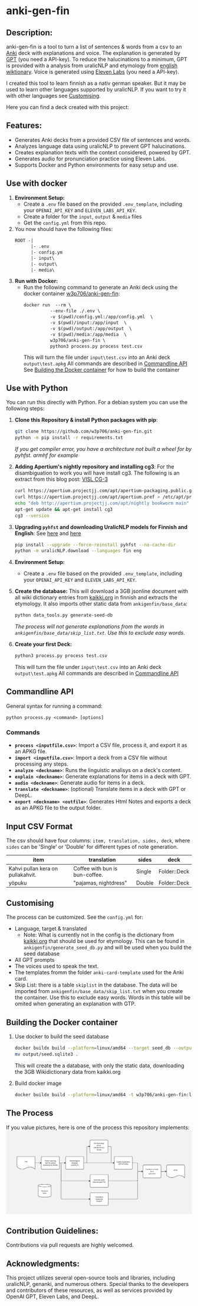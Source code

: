 ﻿# anki-gen-fin

## Description:
anki-gen-fin is a tool to turn a list of sentences & words from a csv to an [Anki](https://apps.ankiweb.net/) deck with explanations and voice. The explanation is generated by [GPT](https://openai.com/chatgpt) (you need a API-key). To reduce the halucinations to a minimum, GPT is provided with a analysis from uralicNLP and etymology from [english wiktionary](https://en.wiktionary.org/wiki/Wiktionary:Main_Page).
Voice is generated using [Eleven Labs](https://elevenlabs.io/) (you need a API-key).

I created this tool to learn finnish as a nativ german speaker. But it may be used to learn other languages supported by uralicNLP. If you want to try it with other languages see [Customising](#Customising).

Here you can find a deck created with this project: 

## Features:
- Generates Anki decks from a provided CSV file of sentences and words.
- Analyzes language data using uralicNLP to prevent GPT halucinations.
- Creates explanation texts with the context considered, powered by GPT.
- Generates audio for pronunciation practice using Eleven Labs.
- Supports Docker and Python environments for easy setup and use.

## Use with docker

1. **Environment Setup:** 
   - Create a `.env` file based on the provided `.env_template`, including your `OPENAI_API_KEY` and `ELEVEN_LABS_API_KEY`.
   - Create a folder for the `input`, `output` & `media` files
   - Get the `config.yml` from this repo.
2. You now should have the following files:
   ```
   ROOT -|
         |- .env
         |- config.ym
         |- input\
         |- output\
         |- media\
   ```
3. **Run with Docker:**
   - Run the following command to generate an Anki deck using the docker container [w3p706/anki-gen-fin](https://hub.docker.com/repository/docker/w3p706/anki-gen-fin/general):
     ```
     docker run  --rm \
               --env-file ./.env \
               -v $(pwd)/config.yml:/app/config.yml  \
               -v $(pwd)/input:/app/input  \
               -v $(pwd)/output:/app/output  \
               -v $(pwd)/media:/app/media  \
               w3p706/anki-gen-fin \
               python3 process.py process test.csv
     ```
     This will turn the file under `input\test.csv` into an Anki deck `output\test.apkg`
     All commands are described in [Commandline API](#Commandline-API)
     See [Building the Docker container](#Building-the-Docker-container) for how to build the container

## Use with Python

You can run this directly with Python. For a debian system you can use the following steps:

1. **Clone this Repository & install Python packages with pip**:
    ```bash
    git clone https://github.com/w3p706/anki-gen-fin.git
    python -m pip install -r requirements.txt
    ```
    _If you get compiler error, you have a architecture not built a wheel for by pyhfst. armhf for example_

3. **Adding Apertium's nightly repository and installing cg3**:
    For the disambiguation to work you will have install cg3. The following is an extract from this blog post: [VISL CG-3](https://mikalikes.men/how-to-install-visl-cg3-on-mac-windows-and-linux/)
    ```bash
    curl https://apertium.projectjj.com/apt/apertium-packaging.public.gpg > /etc/apt/trusted.gpg.d/apertium.gpg
    curl https://apertium.projectjj.com/apt/apertium.pref > /etc/apt/preferences.d/apertium.pref
    echo "deb http://apertium.projectjj.com/apt/nightly bookworm main" > /etc/apt/sources.list.d/apertium.list
    apt-get update && apt-get install cg3
    cg3 --version
    ```

4. **Upgrading `pyhfst` and downloading UralicNLP models for Finnish and English**:
   See [here](https://github.com/mikahama/uralicNLP?tab=readme-ov-file#faster-analysis-and-generation) and [here](https://github.com/mikahama/uralicNLP?tab=readme-ov-file#download-models)
    ```bash
    pip install --upgrade --force-reinstall pyhfst --no-cache-dir
    python -m uralicNLP.download --languages fin eng
    ```
1. **Environment Setup:**
   - Create a `.env` file based on the provided `.env_template`, including your `OPENAI_API_KEY` and `ELEVEN_LABS_API_KEY`.

1. **Create the database:**
   This will download a 3GB jsonline document with all wiki dictionary entries from [kaikki.org](https://kaikki.org/) in finnish and extracts the etymology. It also imports other static data from `ankigenfin/base_data`:
   ```bash
   python data_tools.py generate-seed-db
   ```
   _The process will not generate explanations from the words in `ankigenfin/base_data/skip_list.txt`. Use this to exclude easy words._

1. **Create your first Deck:**
   ```bash
   python3 process.py process test.csv
   ```
   This will turn the file under `input\test.csv` into an Anki deck `output\test.apkg`
   All commands are described in [Commandline API](#Commandline-API)

## Commandline API

General syntax for running a command:

```
python process.py <command> [options]
```
### Commands
- **`process <inputfile.csv>`**: Import a CSV file, process it, and export it as an APKG file.
- **`import <inputfile.csv>`**: Import a deck from a CSV file without processing any steps.
- **`analyze <deckname>`**: Runs the linguistic analisys on a deck's content.
- **`explain <deckname>`**: Generate explanations for items in a deck with GPT.
- **`audio <deckname>`**: Generate audio for items in a deck.
- **`translate <deckname>`**: (optional) Translate items in a deck with GPT or DeepL.
- **`export <deckname> <outfile>`**: Generates Html Notes and exports a deck as an APKG file to the output folder.

## Input CSV Format

The csv should have four columns: `item, translation, sides, deck`, where `sides` can be 'Single' or 'Double' for different types of note generation.

| item                              | translation                    | sides  | deck         |
|-----------------------------------|--------------------------------|--------|--------------|
| Kahvi pullan kera on pullakahvit. | Coffee with bun is bun-coffee. | Single | Folder::Deck |
| yöpuku                            | "pajamas, nightdress"          | Double | Folder::Deck |


## Customising

The process can be customized. See the `config.yml` for:
- Language, target & translated
   - Note: What is currently not in the config is the dictionary from [kaikki.org](https://kaikki.org/) that should be used for etymology. This can be found in `ankigenfin/generate_seed_db.py` and will be used when you build the seed database 
- All GPT prompts
- The voices used to speak the text.
- The templates fromm the folder `anki-card-template` used for the Anki card. 
- Skip List: there is a table `skiplist` in the database. The data will be imported from `ankigenfin/base_data/skip_list.txt` when you create the container. Use this to exclude easy words. Words in this table will be omited when generating an explanation with GTP.

## Building the Docker container

1. Use docker to build the seed database
   ```bash
   docker buildx build --platform=linux/amd64 --target seed_db --output type=local,dest=output .
   mv output/seed.sqlite3 .
   ```
   This will create the a database, with only the static data, downloading the 3GB Wikidictionary data from kaikki.org

2. Build docker image
   ```bash
   docker buildx build --platform=linux/amd64 -t w3p706/anki-gen-fin:latest --target container .
   ```

## The Process
If you value pictures, here is one of the process this repository implements:
![process diagram](docs/process.jpg)


## Contribution Guidelines:
Contributions via pull requests are highly welcomed. 

## Acknowledgments:
This project utilizes several open-source tools and libraries, including uralicNLP, genanki, and numerous others. Special thanks to the developers and contributors of these resources, as well as services provided by OpenAI GPT, Eleven Labs, and DeepL.
 

